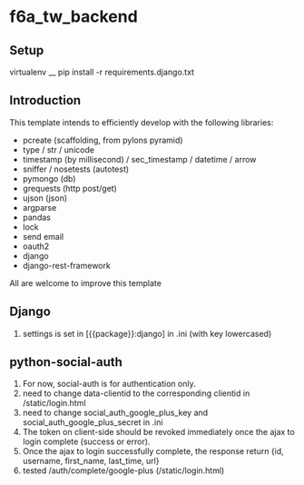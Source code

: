 f6a_tw_backend
================

Setup
------
virtualenv __
pip install -r requirements.django.txt


Introduction
-----
This template intends to efficiently develop with the following libraries:

* pcreate (scaffolding, from pylons pyramid)
* type / str / unicode
* timestamp (by millisecond) / sec_timestamp / datetime / arrow
* sniffer / nosetests (autotest)
* pymongo (db)
* grequests (http post/get)
* ujson (json)
* argparse
* pandas
* lock
* send email
* oauth2
* django
* django-rest-framework

All are welcome to improve this template


Django
-----
1. settings is set in [{{package}}:django] in .ini (with key lowercased)


python-social-auth
-----
1. For now, social-auth is for authentication only.
2. need to change data-clientid to the corresponding clientid in /static/login.html
3. need to change social\_auth\_google\_plus\_key and social\_auth\_google\_plus\_secret in .ini
4. The token on client-side should be revoked immediately once the ajax to login complete (success or error).
5. Once the ajax to login successfully complete, the response return \{id, username, first\_name, last\_time, url\}
6. tested /auth/complete/google-plus (/static/login.html)
